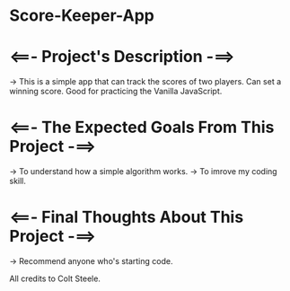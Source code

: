 # Score-Keeper-App

# <==- Project's Description -==>
 -> This is a simple app that can track the scores of two players. Can set a winning score.
Good for practicing the Vanilla JavaScript.

# <==- The Expected Goals From This Project -==>
 -> To understand how a simple algorithm works.
 -> To imrove my coding skill.

# <==- Final Thoughts About This Project -==>
 -> Recommend anyone who's starting code.

All credits to Colt Steele.
